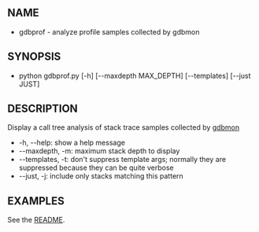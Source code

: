 ## NAME
* gdbprof - analyze profile samples collected by gdbmon

## SYNOPSIS
* python gdbprof.py [-h] [--maxdepth MAX_DEPTH] [--templates] [--just JUST]

## DESCRIPTION

Display a call tree analysis of stack trace samples collected by [gdbmon](gdbmon.md)

* -h, --help: show a help message
* --maxdepth, -m: maximum stack depth to display
* --templates, -t: don't suppress template args; normally they are suppressed because they can be quite verbose
* --just, -j: include only stacks matching this pattern

## EXAMPLES

See the [README](README.md).
